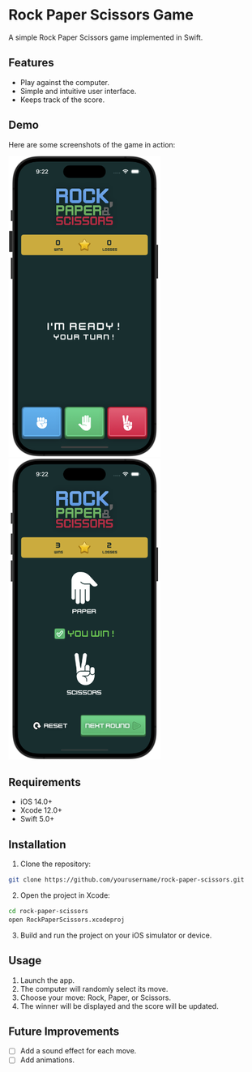 # Rock Paper Scissors Game

A simple Rock Paper Scissors game implemented in Swift.

## Features

- Play against the computer.
- Simple and intuitive user interface.
- Keeps track of the score.

## Demo

Here are some screenshots of the game in action:

<img src="screenshot_01.png" alt="Screenshot 1" width="300"/>
<img src="screenshot_02.png" alt="Screenshot 2" width="300"/>

## Requirements

- iOS 14.0+
- Xcode 12.0+
- Swift 5.0+

## Installation

1. Clone the repository:
  ```sh
  git clone https://github.com/yourusername/rock-paper-scissors.git
  ```
2. Open the project in Xcode:
  ```sh
  cd rock-paper-scissors
  open RockPaperScissors.xcodeproj
  ```
3. Build and run the project on your iOS simulator or device.

## Usage

1. Launch the app.
2. The computer will randomly select its move.
3. Choose your move: Rock, Paper, or Scissors.
4. The winner will be displayed and the score will be updated.

## Future Improvements
- [ ] Add a sound effect for each move.
- [ ] Add animations.